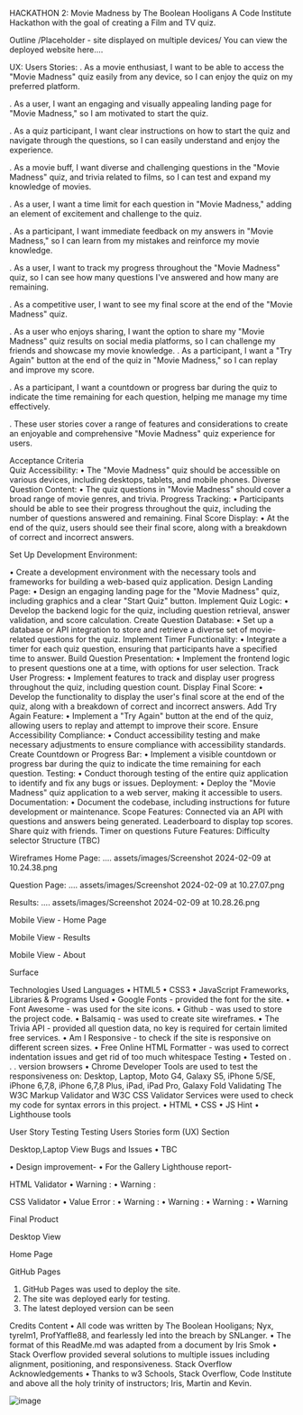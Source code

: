 HACKATHON 2: Movie Madness by The Boolean Hooligans
A Code Institute Hackathon with the goal of creating a Film and TV quiz.
 
Outline
/Placeholder - site displayed on multiple devices/
You can view the deployed website here....

UX:
Users Stories:
. As a movie enthusiast, I want to be able to access the "Movie Madness" quiz easily from any device, so I can enjoy the quiz on my preferred platform. 

. As a user, I want an engaging and visually appealing landing page for "Movie Madness," so I am motivated to start the quiz. 

. As a quiz participant, I want clear instructions on how to start the quiz and navigate through the questions, so I can easily understand and enjoy the experience. 

. As a movie buff, I want diverse and challenging questions in the "Movie Madness" quiz, and trivia related to films, so I can test and expand my knowledge of movies. 

. As a user, I want a time limit for each question in "Movie Madness," adding an element of excitement and challenge to the quiz. 

. As a participant, I want immediate feedback on my answers in "Movie Madness," so I can learn from my mistakes and reinforce my movie knowledge. 

. As a user, I want to track my progress throughout the "Movie Madness" quiz, so I can see how many questions I've answered and how many are remaining. 

. As a competitive user, I want to see my final score at the end of the "Movie Madness" quiz. 

. As a user who enjoys sharing, I want the option to share my "Movie Madness" quiz results on social media platforms, so I can challenge my friends and showcase my movie knowledge. 
. As a participant, I want a "Try Again" button at the end of the quiz in "Movie Madness," so I can replay and improve my score. 

. As a participant, I want a countdown or progress bar during the quiz to indicate the time remaining for each question, helping me manage my time effectively. 

. These user stories cover a range of features and considerations to create an enjoyable and comprehensive "Movie Madness" quiz experience for users.

Acceptance Criteria  
Quiz Accessibility: 
•	The "Movie Madness" quiz should be accessible on various devices, including desktops, tablets, and mobile phones. 
Diverse Question Content: 
•	The quiz questions in "Movie Madness" should cover a broad range of movie genres, and trivia. 
Progress Tracking: 
•	Participants should be able to see their progress throughout the quiz, including the number of questions answered and remaining. 
Final Score Display: 
•	At the end of the quiz, users should see their final score, along with a breakdown of correct and incorrect answers. 
 
Set Up Development Environment: 
 
•	Create a development environment with the necessary tools and frameworks for building a web-based quiz application. 
Design Landing Page: 
•	Design an engaging landing page for the "Movie Madness" quiz, including graphics and a clear "Start Quiz" button. 
Implement Quiz Logic: 
•	Develop the backend logic for the quiz, including question retrieval, answer validation, and score calculation. 
Create Question Database: 
•	Set up a database or API integration to store and retrieve a diverse set of movie-related questions for the quiz. 
Implement Timer Functionality: 
•	Integrate a timer for each quiz question, ensuring that participants have a specified time to answer. 
Build Question Presentation: 
•	Implement the frontend logic to present questions one at a time, with options for user selection. 
Track User Progress: 
•	Implement features to track and display user progress throughout the quiz, including question count. 
Display Final Score: 
•	Develop the functionality to display the user's final score at the end of the quiz, along with a breakdown of correct and incorrect answers. 
Add Try Again Feature: 
•	Implement a "Try Again" button at the end of the quiz, allowing users to replay and attempt to improve their score. 
Ensure Accessibility Compliance: 
•	Conduct accessibility testing and make necessary adjustments to ensure compliance with accessibility standards. 
Create Countdown or Progress Bar: 
•	Implement a visible countdown or progress bar during the quiz to indicate the time remaining for each question. 
Testing: 
•	Conduct thorough testing of the entire quiz application to identify and fix any bugs or issues. 
Deployment: 
•	Deploy the "Movie Madness" quiz application to a web server, making it accessible to users. 
Documentation: 
•	Document the codebase, including instructions for future development or maintenance. 
Scope
Features:
Connected via an API with questions and answers being generated.
Leaderboard to display top scores.
Share quiz with friends.
Timer on questions
Future Features:
Difficulty selector
Structure (TBC)
 
Wireframes
Home Page: ....
assets/images/Screenshot 2024-02-09 at 10.24.38.png
 
Question Page: ....
assets/images/Screenshot 2024-02-09 at 10.27.07.png
 
Results: ....
assets/images/Screenshot 2024-02-09 at 10.28.26.png
  
 
Mobile View - Home Page
 
Mobile View - Results
 
Mobile View - About
 
 
Surface
 
Technologies Used
Languages
•	HTML5
•	CSS3
•	JavaScript
Frameworks, Libraries & Programs Used
•	Google Fonts - provided the font for the site.
•	Font Awesome - was used for the site icons.
•	Github - was used to store the project code.
•	Balsamiq - was used to create site wireframes.
•	The Trivia API - provided all question data, no key is required for certain limited free services.
•	Am I Responsive - to check if the site is responsive on different screen sizes.
•	Free Online HTML Formatter - was used to correct indentation issues and get rid of too much whitespace
Testing
•	Tested on . . . version browsers
•	Chrome Developer Tools are used to test the responsiveness on: Desktop, Laptop, Moto G4, Galaxy S5, iPhone 5/SE, iPhone 6,7,8, iPhone 6,7,8 Plus, iPad, iPad Pro, Galaxy Fold
Validating
The W3C Markup Validator and W3C CSS Validator Services were used to check my code for syntax errors in this project.
•	HTML
•	CSS
•	JS Hint
•	Lighthouse tools

User Story Testing
Testing Users Stories form (UX) Section

Desktop,Laptop View
Bugs and Issues
•	TBC

•	Design improvement-
•	For the Gallery Lighthouse report-

HTML Validator
•	Warning :
•	Warning :

CSS Validator
•	Value Error :
•	Warning :
•	Warning :
•	Warning :
•	Warning

Final Product

Desktop View

Home Page

GitHub Pages
1.	GitHub Pages was used to deploy the site.
2.	The site was deployed early for testing.
3.	The latest deployed version can be seen
   
Credits
Content
•	All code was written by The Boolean Hooligans; Nyx, tyrelm1, ProfYaffle88, and fearlessly led into the breach by SNLanger.
•	The format of this ReadMe.md was adapted from a document by Iris Smok
•	Stack Overflow provided several solutions to multiple issues including alignment, positioning, and responsiveness. Stack Overflow
Acknowledgements
•	Thanks to w3 Schools, Stack Overflow, Code Institute and above all the holy trinity of instructors; Iris, Martin and Kevin.

![image](https://github.com/ProfYaffle88/movie-quiz/assets/153202095/426b0200-b77d-40c2-893f-1daa8060d564)
